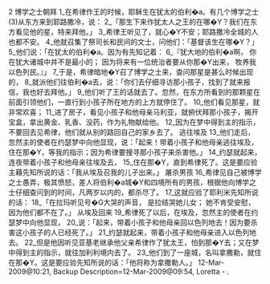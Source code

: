  2 
博学之士朝拜 
1_在希律作王的时候，耶稣生在犹太的伯利�a。有几个博学之士(3)从东方来到耶路撒冷，说： 2_「那生下来作犹太人之王的在哪�Y？我们在东方看见他的星，特来拜他。」 3_希律王听见了，就心�Y不安；耶路撒冷全城的人也都不安。 4_他就召集了祭司长和民间的文士，问他们：「基督该生在哪�Y？」 5_他们说：「在犹太的伯利�a。因为有先知记着： 
6_『犹大地的伯利�a啊， 
你在犹大诸城中并不是最小的； 
因为将来有一位统治者要从你那�Y出来， 
牧养我以色列民。』」 
7_于是，希律暗地�Y召了博学之士来，查问那星是甚么时候出现的， 8_就派他们往伯利�a去，说：「你们去仔细寻访那小孩子，找到了就来报信，我也好去拜他。」 9_他们听了王的话就去了。忽然，在东方所看到的那颗星在前面引领他们，一直行到小孩子所在地方的上方就停住了。 10_他们看见那星，就非常欢喜； 11_进了房子，看见小孩子和他母亲马利亚，就俯伏拜那小孩子，揭开宝盒，拿出黄金、乳香、没药，作为礼物献给他。 12_因为在梦中得到主的指示，不要回去见希律，他们就从别的路回自己的家乡去了。 
逃往埃及 
13_他们走后，忽然主的使者在约瑟梦中向他显现，说：「起来！带着小孩子和他母亲逃往埃及，住在那�Y，等我的指示；因为希律要搜寻那小孩子来杀害他。」 14_约瑟就起来，连夜带着小孩子和他母亲往埃及去， 15_住在那�Y，直到希律死了。这是要应验主藉先知所说的话：「我从埃及召我的儿子出来。」 
屠杀男孩 
16_希律见自己被博学之士愚弄，极其愤怒，差人将伯利�a城�Y和四境所有的男孩，根据他向博学之士仔细查问到的时间，凡两岁以内的，都杀尽了。 17_这就应验了耶利米先知所说的话： 
18_「在拉玛听见号�G大哭的声音， 
是拉结哭她儿女； 
她不肯受安慰， 
因为他们都不在了。」 
从埃及回来 
19_希律死了以后，在埃及，忽然主的使者在约瑟梦中向他显现， 20_说：「起来，带着小孩子和他母亲回以色列地去！因为要杀害这小孩子的人已经死了。」 21_约瑟就起来，带着小孩子和他母亲进入以色列地去。 22_但是他因听见亚基老继承他父亲希律作了犹太王，怕到那�Y去；又在梦中得到主的指示，就往加利利境内去了。 23_他们到了一座城，名叫拿撒勒，就住在那�Y。这是要应验先知所说的话：「他将称为拿撒勒人。」 
12-Mar-2009@10:21, Backup Description=12-Mar-2009@09:54, Loretta - 
  .